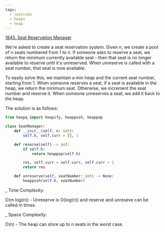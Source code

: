 ```yaml
---
tags:
  - leetcode
  - heaps
  - heap
---
```


<a href="https://leetcode.com/problems/seat-reservation-manager/">
1845. Seat Reservation Manager</a>

We're asked to create a seat reservation system. Given n, we create a pool of n
seats numbered from 1 to n. If someone asks to reserve a seat, we return the
minimum currently available seat - then that seat is no longer available to
reserve until it's unreserved. When unreserve is called with a seat number, that
seat is now available.

To easily solve this, we maintain a min heap and the current seat number,
starting from 1. When someone reserves a seat, if a seat is available in the
heap, we return the minimum seat. Otherwise, we increment the seat number and
reserve it. When someone unreserves a seat, we add it back to the heap.

The solution is as follows:

```python
from heapq import heapify, heappush, heappop

class SeatManager:
    def __init__(self, n: int):
        self.h, self.curr = [], 1

    def reserve(self) -> int:
        if self.h:
            return heappop(self.h)

        res, self.curr = self.curr, self.curr + 1
        return res

    def unreserve(self, seatNumber: int) -> None:
        heappush(self.h, seatNumber)

```

\_ Time Complexity:

O(m log(n)) - Unreserve is O(log(n)) and reserve and unreseve can be called m
times.

\_ Space Complexity:

O(n) - The heap can store up to n seats in the worst case.
